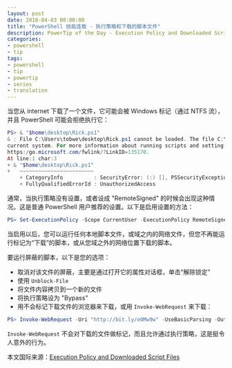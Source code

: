 ```yaml
---
layout: post
date: 2018-04-03 00:00:00
title: "PowerShell 技能连载 - 执行策略和下载的脚本文件"
description: PowerTip of the Day - Execution Policy and Downloaded Script Files
categories:
- powershell
- tip
tags:
- powershell
- tip
- powertip
- series
- translation
---
```

当您从 internet 下载了一个文件，它可能会被 Windows 标记（通过 NTFS 流），并且 PowerShell 可能会拒绝执行它：

```powershell
PS> & "$home\desktop\Rick.ps1"
& : File C:\Users\tobwe\desktop\Rick.ps1 cannot be loaded. The file C:\Users\tobwe\desktop\Rick.ps1 is not digitally signed. You cannot run this script on the 
current system. For more information about running scripts and setting execution policy, see about_Execution_Policies at 
https:/go.microsoft.com/fwlink/?LinkID=135170.
At line:1 char:3
+ & "$home\desktop\Rick.ps1"
+   ~~~~~~~~~~~~~~~~~~~~~~~~
    + CategoryInfo          : SecurityError: (:) [], PSSecurityException
    + FullyQualifiedErrorId : UnauthorizedAccess 
```

通常，当执行策略没有设置，或者设成 "RemoteSigned" 的时候会出现这种情况。这是普通 PowerShell 用户推荐的设置。以下是启用设置的方法：

```powershell
PS> Set-ExecutionPolicy -Scope CurrentUser -ExecutionPolicy RemoteSigned  
```

当启用以后，您可以运行任何本地脚本文件，或域之内的网络文件，但您不再能运行标记为“下载”的脚本，或从您域之外的网络位置下载的脚本。

要运行屏蔽的脚本，以下是您的选项：

* 取消对该文件的屏蔽，主要是通过打开它的属性对话框，单击“解除锁定”
* 使用 `Unblock-File`
* 将文件内容拷贝到一个新的文件
* 将执行策略设为 "Bypass"
* 用不会标记下载文件的浏览器来下载，或用 `Invoke-WebRequest` 来下载：

```powershell
PS> Invoke-WebRequest -Uri "http://bit.ly/e0Mw9w" -UseBasicParsing -OutFile  "$home\Desktop\Rick.ps1"  
```

`Invoke-WebRequest` 不会对下载的文件做标记，而且允许通过执行策略，这是挺令人意外的行为。

<!--more-->
本文国际来源：[Execution Policy and Downloaded Script Files](http://community.idera.com/powershell/powertips/b/tips/posts/execution-policy-and-downloaded-script-files)
